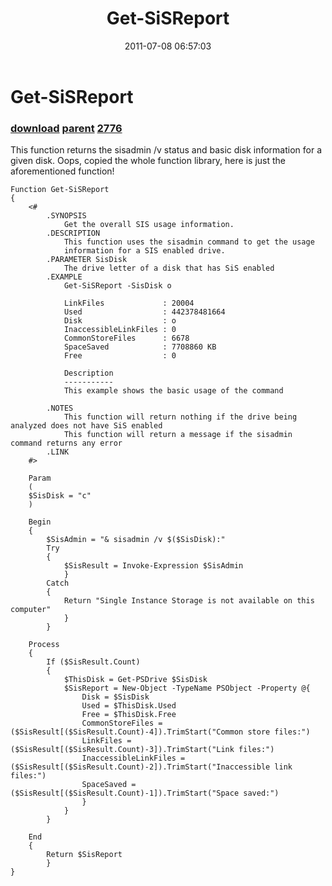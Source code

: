 ﻿---
pid:            2775
parent:         2774
children:       2776
poster:         Jeff Patton
title:          Get-SiSReport
date:           2011-07-08 06:57:03
description:    This function returns the sisadmin /v status and basic disk information for a given disk. Oops, copied the whole function library, here is just the aforementioned function!
format:         posh
---

# Get-SiSReport

### [download](2775.ps1) [parent](2774.md) [2776](2776.md)

This function returns the sisadmin /v status and basic disk information for a given disk. Oops, copied the whole function library, here is just the aforementioned function!

```posh
Function Get-SiSReport
{
    <#
        .SYNOPSIS
            Get the overall SIS usage information.
        .DESCRIPTION
            This function uses the sisadmin command to get the usage
            information for a SIS enabled drive.
        .PARAMETER SisDisk
            The drive letter of a disk that has SiS enabled
        .EXAMPLE
            Get-SiSReport -SisDisk o

            LinkFiles             : 20004
            Used                  : 442378481664
            Disk                  : o
            InaccessibleLinkFiles : 0
            CommonStoreFiles      : 6678
            SpaceSaved            : 7708860 KB
            Free                  : 0
            
            Description
            -----------
            This example shows the basic usage of the command

        .NOTES
            This function will return nothing if the drive being analyzed does not have SiS enabled
            This function will return a message if the sisadmin command returns any error
        .LINK
    #>
    
    Param
    (
    $SisDisk = "c"
    )

    Begin
    {
        $SisAdmin = "& sisadmin /v $($SisDisk):"
        Try
        {
            $SisResult = Invoke-Expression $SisAdmin
            }
        Catch
        {
            Return "Single Instance Storage is not available on this computer"
            }
        }

    Process
    {
        If ($SisResult.Count)
        {
            $ThisDisk = Get-PSDrive $SisDisk
            $SisReport = New-Object -TypeName PSObject -Property @{
                Disk = $SisDisk
                Used = $ThisDisk.Used
                Free = $ThisDisk.Free
                CommonStoreFiles = ($SisResult[($SisResult.Count)-4]).TrimStart("Common store files:")
                LinkFiles = ($SisResult[($SisResult.Count)-3]).TrimStart("Link files:")
                InaccessibleLinkFiles = ($SisResult[($SisResult.Count)-2]).TrimStart("Inaccessible link files:")
                SpaceSaved = ($SisResult[($SisResult.Count)-1]).TrimStart("Space saved:")
                }
            }
        }

    End
    {
        Return $SisReport
        }
}
```
